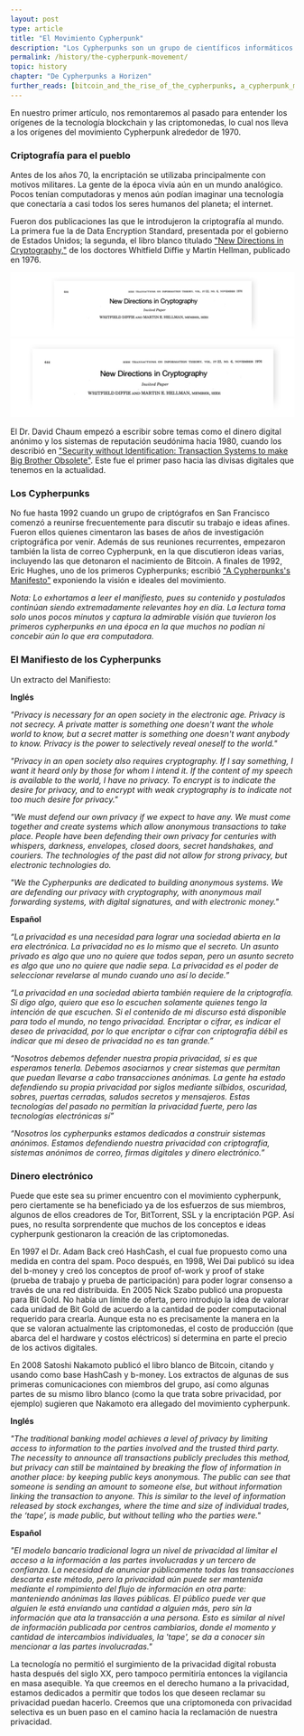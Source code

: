 ```yaml
---
layout: post
type: article
title: "El Movimiento Cypherpunk"
description: "Los Cypherpunks son un grupo de científicos informáticos que desean proporcionar un cifrado fuerte al público en general."
permalink: /history/the-cypherpunk-movement/
topic: history
chapter: "De Cypherpunks a Horizen"
further_reads: [bitcoin_and_the_rise_of_the_cypherpunks, a_cypherpunk_manifesto]
---
```


En nuestro primer artículo, nos remontaremos al pasado para entender los orígenes de la tecnología blockchain y las criptomonedas, lo cual nos lleva a los orígenes del movimiento Cypherpunk alrededor de 1970.

### Criptografía para el pueblo

Antes de los años 70, la encriptación se utilizaba principalmente con motivos militares. La gente de la época vivía aún en un mundo analógico. Pocos tenían computadoras y menos aún  podían imaginar una tecnología que conectaría a casi todos los seres humanos del planeta; el internet.

Fueron dos publicaciones las que le introdujeron la criptografía al mundo. La primera fue la de Data Encryption Standard, presentada por el gobierno de Estados Unidos; la segunda, el libro blanco titulado ["New Directions in Cryptography,"](https://ee.stanford.edu/~hellman/publications/24.pdf) de los doctores Whitfield Diffie y Martin Hellman, publicado en 1976.

![New directions](/assets/post_files/history/the-cypherpunk-movement/new_directions_D.jpg)
![New directions](/assets/post_files/history/the-cypherpunk-movement/new_directions_M.jpg)

El Dr. David Chaum empezó a escribir sobre temas como el dinero digital anónimo y los sistemas de reputación seudónima hacia 1980, cuando los describió en ["Security without Identification: Transaction Systems to make Big Brother Obsolete"](https://www.chaum.com/publications/Security_Wthout_Identification.html). Este fue el primer paso hacia las divisas digitales que tenemos en la actualidad.

### Los Cypherpunks

No fue hasta 1992 cuando un grupo de criptógrafos en San Francisco comenzó a reunirse frecuentemente para discutir su trabajo e ideas afines. Fueron ellos quienes cimentaron las bases de años de investigación criptográfica por venir. Además de sus reuniones recurrentes, empezaron también la lista de correo Cypherpunk, en la que discutieron ideas varias, incluyendo las que detonaron el nacimiento de Bitcoin. A finales de 1992, Eric Hughes, uno de los primeros Cypherpunks; escribió ["A Cypherpunks's Manifesto"](https://www.activism.net/cypherpunk/manifesto.html) exponiendo la visión e ideales del movimiento.

_Nota: Lo exhortamos a leer el manifiesto, pues su contenido y postulados continúan siendo extremadamente relevantes hoy en día. La lectura toma solo unos pocos minutos y captura la admirable visión que tuvieron los primeros cypherpunks en una época en la que muchos no podían ni concebir aún lo que era computadora._ 

### El Manifiesto de los Cypherpunks

Un extracto del Manifiesto:

**Inglés**

_"Privacy is necessary for an open society in the electronic age. Privacy is not secrecy. A private matter is something one doesn't want the whole world to know, but a secret matter is something one doesn't want anybody to know. Privacy is the power to selectively reveal oneself to the world."_

_"Privacy in an open society also requires cryptography. If I say something, I want it heard only by those for whom I intend it. If the content of my speech is available to the world, I have no privacy. To encrypt is to indicate the desire for privacy, and to encrypt with weak cryptography is to indicate not too much desire for privacy."_

_"We must defend our own privacy if we expect to have any. We must come together and create systems which allow anonymous transactions to take place. People have been defending their own privacy for centuries with whispers, darkness, envelopes, closed doors, secret handshakes, and couriers. The technologies of the past did not allow for strong privacy, but electronic technologies do._

_"We the Cypherpunks are dedicated to building anonymous systems. We are defending our privacy with cryptography, with anonymous mail forwarding systems, with digital signatures, and with electronic money."_

**Español**

_“La privacidad es una necesidad para lograr una sociedad abierta en la era electrónica. La privacidad no es lo mismo que el secreto. Un asunto privado es algo que uno no quiere que todos sepan, pero un asunto secreto es algo que uno no quiere que nadie sepa. La privacidad es el poder de seleccionar revelarse al mundo cuando uno así lo decide.”_

_“La privacidad en una sociedad abierta también requiere de la criptografía. Si digo algo, quiero que eso lo escuchen solamente quienes tengo la intención de que escuchen. Si el contenido de mi discurso está disponible para todo el mundo, no tengo privacidad. Encriptar o cifrar, es indicar el deseo de privacidad, por lo que encriptar o cifrar con criptografía débil es indicar que mi deseo de privacidad no es tan grande.”_

_“Nosotros debemos defender nuestra propia privacidad, si es que esperamos tenerla. Debemos asociarnos y crear sistemas que permitan que puedan llevarse a cabo transacciones anónimas. La gente ha estado defendiendo su propia privacidad por siglos mediante silbidos, oscuridad, sobres, puertas cerradas, saludos secretos y mensajeros. Estas tecnologías del pasado no permitían la privacidad fuerte, pero las tecnologías electrónicas sí”_

_“Nosotros los cypherpunks estamos dedicados a construir sistemas anónimos. Estamos defendiendo nuestra privacidad con criptografía, sistemas anónimos de correo, firmas digitales y dinero electrónico.”_

### Dinero electrónico 

Puede que este sea su primer encuentro con el movimiento cypherpunk, pero ciertamente se ha beneficiado ya de los esfuerzos de sus miembros, algunos de ellos creadores de Tor, BitTorrent, SSL y la encriptación PGP. Así pues, no resulta sorprendente que muchos de los conceptos e ideas cypherpunk gestionaron la creación de las criptomonedas.

En 1997 el Dr. Adam Back creó HashCash, el cual fue propuesto como una medida en contra del spam. Poco después, en 1998, Wei Dai publicó su idea del b-money y creó los conceptos de proof of-work y proof of stake (prueba de trabajo y prueba de participación) para poder lograr consenso a través de una red distribuida. En 2005 Nick Szabo publicó una propuesta para Bit Gold. No había un límite de oferta, pero introdujo la idea de valorar cada unidad de Bit Gold de acuerdo a la cantidad de poder computacional requerido para crearla. Aunque esta no es precisamente la manera en la que se valoran actualmente las criptomonedas, el costo de producción (que abarca del el hardware y costos eléctricos) sí determina en parte el precio de los activos digitales.

En 2008 Satoshi Nakamoto publicó el libro blanco de Bitcoin, citando y usando como base HashCash y b-money. Los extractos de algunas de sus primeras comunicaciones con miembros del grupo, así como algunas partes de su mismo libro blanco (como la que trata sobre privacidad, por ejemplo) sugieren que Nakamoto era allegado del movimiento cypherpunk.

**Inglés**

_"The traditional banking model achieves a level of privacy by limiting access to information to the parties involved and the trusted third party. The necessity to announce all transactions publicly precludes this method, but privacy can still be maintained by breaking the flow of information in another place: by keeping public keys anonymous. The public can see that someone is sending an amount to someone else, but without information linking the transaction to anyone. This is similar to the level of information released by stock exchanges, where the time and size of individual trades, the ‘tape’, is made public, but without telling who the parties were."_

**Español**

_"El modelo bancario tradicional logra un nivel de privacidad al limitar el acceso a la información a las partes involucradas y un tercero de confianza. La necesidad de anunciar públicamente todas las transacciones descarta este método, pero la privacidad aún puede ser mantenida mediante el rompimiento del flujo de información en otra parte: manteniendo anónimas las llaves públicas. El público puede ver que alguien le está enviando una cantidad a alguien más, pero sin la información que ata la transacción a una persona. Esto es similar al nivel de información publicada por centros cambiarios, donde el momento y cantidad de intercambios individuales, la 'tape', se da a conocer sin mencionar a las partes involucradas."_

La tecnología no permitió el surgimiento de la privacidad digital robusta hasta después del siglo XX, pero tampoco permitiría entonces la vigilancia en masa asequible. Ya que creemos en el derecho humano a la privacidad, estamos dedicados a permitir que todos los que deseen reclamar su privacidad puedan hacerlo. Creemos que una criptomoneda con privacidad selectiva es un buen paso en el camino hacia la reclamación de nuestra privacidad.